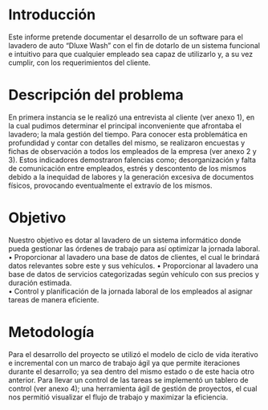 # Introducción
Este informe pretende documentar el desarrollo de un software para el lavadero de auto “Dluxe Wash” con el fin de dotarlo de un sistema funcional e intuitivo para que cualquier empleado sea capaz de utilizarlo y, a su vez cumplir, con los requerimientos del cliente. 

# Descripción del problema
En primera instancia se le realizó una entrevista al cliente (ver anexo 1), en la cual pudimos determinar el principal inconveniente que afrontaba el lavadero; la mala gestión del tiempo. 
Para conocer esta problemática en profundidad y contar con detalles del mismo, se realizaron encuestas y fichas de observación a todos los empleados de la empresa (ver anexo 2 y 3). Estos indicadores demostraron falencias como; desorganización y falta de comunicación entre empleados, estrés y descontento de los mismos debido a la inequidad de labores y la generación excesiva de documentos físicos, provocando eventualmente el extravío de los mismos. 

# Objetivo
Nuestro objetivo es dotar al lavadero de un sistema informático donde pueda gestionar las órdenes de trabajo para así optimizar la jornada laboral.
•	Proporcionar al lavadero una base de datos de clientes, el cual le brindará datos relevantes sobre este y sus vehículos.
•	Proporcionar al lavadero una base de datos de servicios categorizadas según vehículo con sus precios y duración estimada.  
•	Control y planificación de la jornada laboral de los empleados al asignar tareas de manera eficiente.

# Metodología
Para el desarrollo del proyecto se utilizó el modelo de ciclo de vida iterativo e incremental con un marco de trabajo ágil ya que permite iteraciones durante el desarrollo; ya sea dentro del mismo estado o de este hacia otro anterior. Para llevar un control de las tareas se implementó un tablero de control (ver anexo 4); una herramienta ágil de gestión de proyectos, el cual nos permitió visualizar el flujo de trabajo y maximizar la eficiencia.

